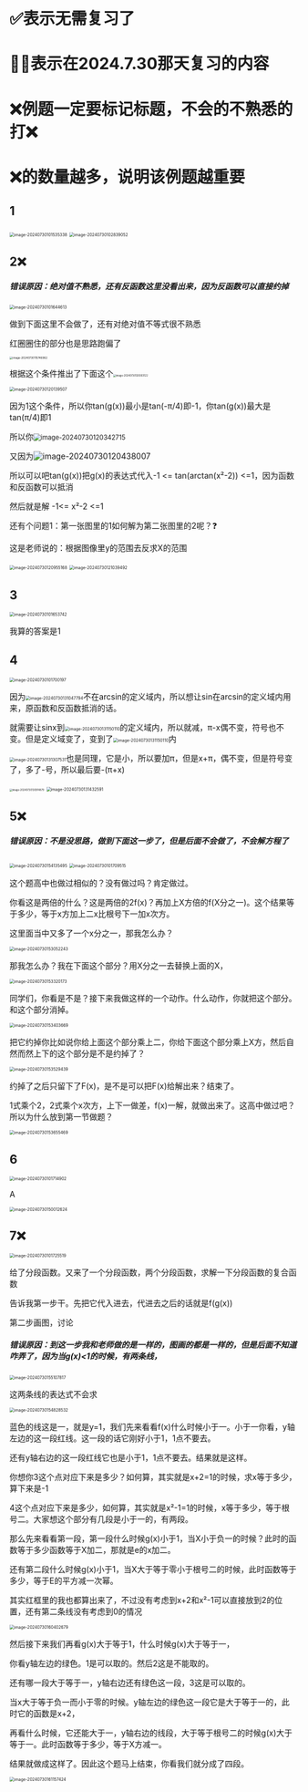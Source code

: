 # ✅表示无需复习了

# 🌟❌表示在2024.7.30那天复习的内容

# ❌例题一定要标记标题，不会的不熟悉的打❌

# ❌的数量越多，说明该例题越重要

## 1

<img src="/Users/yuebinghui/Documents/program/github/note/images/image-20240730101535338.png" alt="image-20240730101535338" style="zoom:50%;" />

<img src="/Users/yuebinghui/Documents/program/github/note/images/image-20240730102839052.png" alt="image-20240730102839052" style="zoom:50%;" />

## 2❌

##### 错误原因：绝对值不熟悉，还有反函数这里没看出来，因为反函数可以直接约掉

<img src="/Users/yuebinghui/Documents/program/github/note/images/image-20240730101644613.png" alt="image-20240730101644613" style="zoom:50%;" />

做到下面这里不会做了，还有对绝对值不等式很不熟悉

红圈圈住的部分也是思路跑偏了

<img src="/Users/yuebinghui/Documents/program/github/note/images/image-20240730115746962.png" alt="image-20240730115746962" style="zoom: 33%;" />



根据这个条件推出了下面这个<img src="/Users/yuebinghui/Documents/program/github/note/images/image-20240730120003122.png" alt="image-20240730120003122" style="zoom:30%;" />

<img src="/Users/yuebinghui/Documents/program/github/note/images/image-20240730120139507.png" alt="image-20240730120139507" style="zoom:50%;" />

因为1这个条件，所以你tan(g(x))最小是tan(-π/4)即-1，你tan(g(x))最大是tan(π/4)即1

所以你<img src="/Users/yuebinghui/Documents/program/github/note/images/image-20240730120342715.png" alt="image-20240730120342715" style="zoom:80%;" />

又因为![image-20240730120438007](/Users/yuebinghui/Documents/program/github/note/images/image-20240730120438007.png)

所以可以吧tan(g(x))把g(x)的表达式代入-1 <= tan(arctan(x²-2)) <=1，因为函数和反函数可以抵消

然后就是解 -1<= x²-2 <=1

还有个问题1：第一张图里的1如何解为第二张图里的2呢？❓

这是老师说的：根据图像里y的范围去反求X的范围

<img src="/Users/yuebinghui/Documents/program/github/note/images/image-20240730120955168.png" alt="image-20240730120955168" style="zoom:50%;" />

<img src="/Users/yuebinghui/Documents/program/github/note/images/image-20240730121039492.png" alt="image-20240730121039492" style="zoom:50%;" />



## 3

<img src="/Users/yuebinghui/Documents/program/github/note/images/image-20240730101653742.png" alt="image-20240730101653742" style="zoom:50%;" />

我算的答案是1

## 4

<img src="/Users/yuebinghui/Documents/program/github/note/images/image-20240730101700197.png" alt="image-20240730101700197" style="zoom:50%;" />

因为<img src="/Users/yuebinghui/Documents/program/github/note/images/image-20240730131047794.png" alt="image-20240730131047794" style="zoom:50%;" />不在arcsin的定义域内，所以想让sin在arcsin的定义域内用来，原函数和反函数抵消的话。

就需要让sinx到<img src="/Users/yuebinghui/Documents/program/github/note/images/image-20240730131150110.png" alt="image-20240730131150110" style="zoom:50%;" />的定义域内，所以就减，π-x偶不变，符号也不变。但是定义域变了，变到了<img src="/Users/yuebinghui/Documents/program/github/note/images/image-20240730131150110.png" alt="image-20240730131150110" style="zoom:50%;" />内

<img src="/Users/yuebinghui/Documents/program/github/note/images/image-20240730131307531.png" alt="image-20240730131307531" style="zoom:50%;" />也是同理，它是小，所以要加π，但是x+π，偶不变，但是符号变了，多了-号，所以最后要-(π+x)

<img src="/Users/yuebinghui/Documents/program/github/note/images/image-20240730130914879.png" alt="image-20240730130914879" style="zoom:30%;" />

<img src="/Users/yuebinghui/Documents/program/github/note/images/image-20240730131432591.png" alt="image-20240730131432591" style="zoom:50%;" />

## 5❌

##### 错误原因：不是没思路，做到下面这一步了，但是后面不会做了，不会解方程了

<img src="/Users/yuebinghui/Documents/program/github/note/images/image-20240730154135495.png" alt="image-20240730154135495" style="zoom:50%;" />



<img src="/Users/yuebinghui/Documents/program/github/note/images/image-20240730101709515.png" alt="image-20240730101709515" style="zoom:50%;" />


这个题高中也做过相似的？没有做过吗？肯定做过。

你看这是两倍的什么？这是两倍的2f(x)？再加上X方倍的f(X分之一)。这个结果等于多少，等于x方加上二x比根号下一加x次方。

这里面当中又多了一个x分之一，那我怎么办？

<img src="/Users/yuebinghui/Documents/program/github/note/images/image-20240730153052243.png" alt="image-20240730153052243" style="zoom:50%;" />

那我怎么办？我在下面这个部分？用X分之一去替换上面的X，

<img src="/Users/yuebinghui/Documents/program/github/note/images/image-20240730153320173.png" alt="image-20240730153320173" style="zoom:50%;" />


同学们，你看是不是？接下来我做这样的一个动作。什么动作，你就把这个部分。和这个部分消掉。

<img src="/Users/yuebinghui/Documents/program/github/note/images/image-20240730153403669.png" alt="image-20240730153403669" style="zoom:50%;" />

把它约掉你比如说你给上面这个部分乘上二，你给下面这个部分乘上X方，然后自然而然上下的这个部分是不是约掉了？

<img src="/Users/yuebinghui/Documents/program/github/note/images/image-20240730153529439.png" alt="image-20240730153529439" style="zoom:50%;" />

约掉了之后只留下了F(x)，是不是可以把F(x)给解出来？结束了。

1式乘个2，2式乘个x次方，上下一做差，f(x)一解，就做出来了。这高中做过吧？所以为什么放到第一节做题？

<img src="/Users/yuebinghui/Documents/program/github/note/images/image-20240730153655469.png" alt="image-20240730153655469" style="zoom:50%;" />



## 6

<img src="/Users/yuebinghui/Documents/program/github/note/images/image-20240730101714902.png" alt="image-20240730101714902" style="zoom:50%;" />

A

<img src="/Users/yuebinghui/Documents/program/github/note/images/image-20240730150012624.png" alt="image-20240730150012624" style="zoom:50%;" />

## 7❌

<img src="/Users/yuebinghui/Documents/program/github/note/images/image-20240730101725519.png" alt="image-20240730101725519" style="zoom:50%;" />


给了分段函数。又来了一个分段函数，两个分段函数，求解一下分段函数的复合函数

告诉我第一步干。先把它代入进去，代进去之后的话就是f(g(x))

第二步画图，讨论

##### 错误原因：到这一步我和老师做的是一样的，图画的都是一样的，但是后面不知道咋弄了，因为当g(x)<1的时候，有两条线，

<img src="/Users/yuebinghui/Documents/program/github/note/images/image-20240730155107817.png" alt="image-20240730155107817" style="zoom:50%;" />

这两条线的表达式不会求

<img src="/Users/yuebinghui/Documents/program/github/note/images/image-20240730154828532.png" alt="image-20240730154828532" style="zoom:50%;" />

蓝色的线这是一，就是y=1，我们先来看看f(x)什么时候小于一。小于一你看，y轴左边的这一段红线。这一段的话它刚好小于1，1点不要去。

还有y轴右边的这一段红线它也是小于1，1点不要去。结果就是这样。

你想你3这个点对应下来是多少？如何算，其实就是x+2=1的时候，求x等于多少，算下来是-1

4这个点对应下来是多少，如何算，其实就是x²-1=1的时候，x等于多少，等于根号二。大家想这个部分有几段是小于一的，有两段。

那么先来看看第一段，第一段什么时候g(x)小于1，当X小于负一的时候？此时的函数等于多少函数等于X加二，那就是e的x加二。

还有第二段什么时候g(x)小于1，当X大于等于零小于根号二的时候，此时函数等于多少，等于E的平方减一次幂。

其实红框里的我也都算出来了，不过没有考虑到x+2和x²-1可以直接放到2的位置，还有第二条线没有考虑到0的情况

<img src="/Users/yuebinghui/Documents/program/github/note/images/image-20240730160402679.png" alt="image-20240730160402679" style="zoom:50%;" />


然后接下来我们再看g(x)大于等于1，什么时候g(x)大于等于一，

你看y轴左边的绿色。1是可以取的。然后2这是不能取的。

还有哪一段大于等于一，y轴右边还有绿色这一段，3这是可以取的。

当x大于等于负一而小于零的时候。y轴左边的绿色这一段它是大于等于一的，此时它的函数是x+2，

再看什么时候，它还能大于一，y轴右边的线段，大于等于根号二的时候g(x)大于等于一。此时函数等于多少，等于X方减一。

结果就做成这样了。因此这个题马上结束，你看我们就分成了四段。

<img src="/Users/yuebinghui/Documents/program/github/note/images/image-20240730161157424.png" alt="image-20240730161157424" style="zoom:50%;" />
